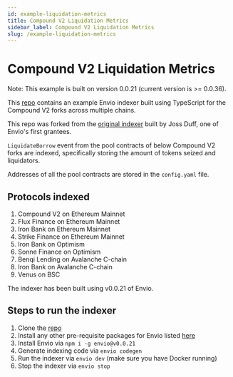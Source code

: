 ```yaml
---
id: example-liquidation-metrics
title: Compound V2 Liquidation Metrics
sidebar_label: Compound V2 Liquidation Metrics
slug: /example-liquidation-metrics
---
```


# Compound V2 Liquidation Metrics

Note: This example is built on version 0.0.21 (current version is >= 0.0.36).

This [repo](https://github.com/enviodev/liquidation-metrics) contains an example Envio indexer built using TypeScript for the Compound V2 forks across multiple chains.

This repo was forked from the [original indexer](https://github.com/JossDuff/liquidation-metrics/) built by Joss Duff, one of Envio's first grantees.

`LiquidateBorrow` event from the pool contracts of below Compound V2 forks are indexed, specifically storing the amount of tokens seized and liquidators.

Addresses of all the pool contracts are stored in the `config.yaml` file.

## Protocols indexed

1. Compound V2 on Ethereum Mainnet
2. Flux Finance on Ethereum Mainnet
3. Iron Bank on Ethereum Mainnet
4. Strike Finance on Ethereum Mainnet
5. Iron Bank on Optimism
6. Sonne Finance on Optimism
7. Benqi Lending on Avalanche C-chain
8. Iron Bank on Avalanche C-chain
9. Venus on BSC

The indexer has been built using v0.0.21 of Envio.

## Steps to run the indexer

1. Clone the [repo](https://github.com/enviodev/liquidation-metrics)
2. Install any other pre-requisite packages for Envio listed [here](https://docs.envio.dev/docs/installation#prerequisites)
3. Install Envio via `npm i -g envio@v0.0.21`
4. Generate indexing code via `envio codegen`
5. Run the indexer via `envio dev` (make sure you have Docker running)
6. Stop the indexer via `envio stop`
